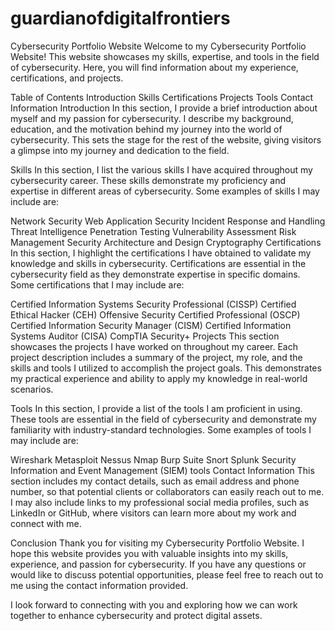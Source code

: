 # guardianofdigitalfrontiers

Cybersecurity Portfolio Website
Welcome to my Cybersecurity Portfolio Website! This website showcases my skills, expertise, and tools in the field of cybersecurity. Here, you will find information about my experience, certifications, and projects.

Table of Contents
Introduction
Skills
Certifications
Projects
Tools
Contact Information
Introduction
In this section, I provide a brief introduction about myself and my passion for cybersecurity. I describe my background, education, and the motivation behind my journey into the world of cybersecurity. This sets the stage for the rest of the website, giving visitors a glimpse into my journey and dedication to the field.

Skills
In this section, I list the various skills I have acquired throughout my cybersecurity career. These skills demonstrate my proficiency and expertise in different areas of cybersecurity. Some examples of skills I may include are:

Network Security
Web Application Security
Incident Response and Handling
Threat Intelligence
Penetration Testing
Vulnerability Assessment
Risk Management
Security Architecture and Design
Cryptography
Certifications
In this section, I highlight the certifications I have obtained to validate my knowledge and skills in cybersecurity. Certifications are essential in the cybersecurity field as they demonstrate expertise in specific domains. Some certifications that I may include are:

Certified Information Systems Security Professional (CISSP)
Certified Ethical Hacker (CEH)
Offensive Security Certified Professional (OSCP)
Certified Information Security Manager (CISM)
Certified Information Systems Auditor (CISA)
CompTIA Security+
Projects
This section showcases the projects I have worked on throughout my career. Each project description includes a summary of the project, my role, and the skills and tools I utilized to accomplish the project goals. This demonstrates my practical experience and ability to apply my knowledge in real-world scenarios.

Tools
In this section, I provide a list of the tools I am proficient in using. These tools are essential in the field of cybersecurity and demonstrate my familiarity with industry-standard technologies. Some examples of tools I may include are:

Wireshark
Metasploit
Nessus
Nmap
Burp Suite
Snort
Splunk
Security Information and Event Management (SIEM) tools
Contact Information
This section includes my contact details, such as email address and phone number, so that potential clients or collaborators can easily reach out to me. I may also include links to my professional social media profiles, such as LinkedIn or GitHub, where visitors can learn more about my work and connect with me.

Conclusion
Thank you for visiting my Cybersecurity Portfolio Website. I hope this website provides you with valuable insights into my skills, experience, and passion for cybersecurity. If you have any questions or would like to discuss potential opportunities, please feel free to reach out to me using the contact information provided.

I look forward to connecting with you and exploring how we can work together to enhance cybersecurity and protect digital assets.
